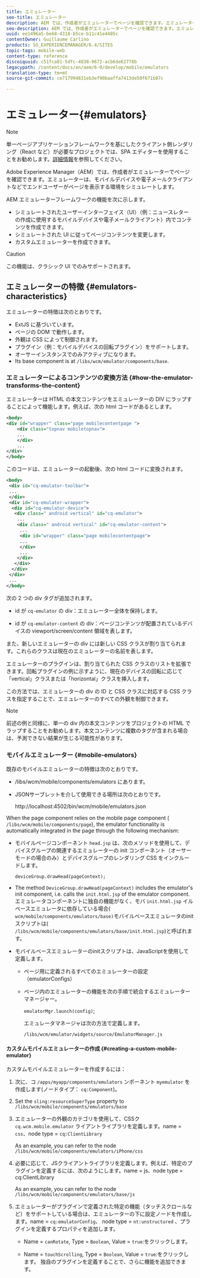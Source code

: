```yaml
---
title: エミュレーター
seo-title: エミュレーター
description: AEM では、作成者がエミュレーターでページを確認できます。エミュレーターは、エンドユーザーがページを表示する環境をシミュレートします
seo-description: AEM では、作成者がエミュレーターでページを確認できます。エミュレーターは、エンドユーザーがページを表示する環境をシミュレートします
uuid: ee1496a5-be68-4318-b5ce-b11c41e4485c
contentOwner: Guillaume Carlino
products: SG_EXPERIENCEMANAGER/6.4/SITES
topic-tags: mobile-web
content-type: reference
discoiquuid: c51fca81-5dfc-4838-9672-acb6de62778b
legacypath: /content/docs/en/aem/6-0/develop/mobile/emulators
translation-type: tm+mt
source-git-commit: ce717994831eb3ef90baaffa7413de50f671b07c

---
```



# エミュレーター{#emulators}

>[!NOTE]
>
>単一ページアプリケーションフレームワークを基にしたクライアント側レンダリング（React など）が必要なプロジェクトでは、SPA エディターを使用することをお勧めします。[詳細情報](/help/sites-developing/spa-overview.md)を参照してください。

Adobe Experience Manager（AEM）では、作成者がエミュレーターでページを確認できます。エミュレーターは、モバイルデバイスや電子メールクライアントなどでエンドユーザーがページを表示する環境をシミュレートします。

AEM エミュレーターフレームワークの機能を次に示します。

* シミュレートされたユーザーインターフェイス（UI）（例：ニュースレターの作成に使用するモバイルデバイスや電子メールクライアント）内でコンテンツを作成できます。
* シミュレートされた UI に従ってページコンテンツを変更します。
* カスタムエミュレーターを作成できます。

>[!CAUTION]
>
>この機能は、クラシック UI でのみサポートされます。

## エミュレーターの特徴 {#emulators-characteristics}

エミュレーターの特徴は次のとおりです。

* ExtJS に基づいています。
* ページの DOM で動作します。
* 外観は CSS によって制御されます。
* プラグイン（例：モバイルデバイスの回転プラグイン）をサポートします。
* オーサーインスタンスでのみアクティブになります。
* Its base component is at `/libs/wcm/emulator/components/base`.

### エミュレーターによるコンテンツの変換方法 {#how-the-emulator-transforms-the-content}

エミュレーターは HTML の本文コンテンツをエミュレーターの DIV にラップすることによって機能します。例えば、次の html コードがあるとします。

```xml
<body>
<div id="wrapper" class="page mobilecontentpage ">
    <div class="topnav mobiletopnav">
    ...
    </div>
    ...
</div>
</body>
```

このコードは、エミュレーターの起動後、次の html コードに変換されます。

```xml
<body>
 <div id="cq-emulator-toolbar">
 ...
 </div>
 <div id="cq-emulator-wrapper">
  <div id="cq-emulator-device">
   <div class=" android vertical" id="cq-emulator">
    ...
    <div class=" android vertical" id="cq-emulator-content">
     ...
     <div id="wrapper" class="page mobilecontentpage">
     ...
     </div>
     ...
    </div>
   </div>
  </div>
 </div>
 ...
</body>
```

次の 2 つの div タグが追加されます。

* id が `cq-emulator` の div：エミュレーター全体を保持します。

* id が `cq-emulator-content` の div：ページコンテンツが配置されているデバイスの viewport/screen/content 領域を表します。

また、新しいエミュレーターの div には新しい CSS クラスが割り当てられます。これらのクラスは現在のエミュレーターの名前を表します。

エミュレーターのプラグインは、割り当てられた CSS クラスのリストを拡張できます。回転プラグインの例に示すように、現在のデバイスの回転に応じて「vertical」クラスまたは「horizontal」クラスを挿入します。

この方法では、エミュレーターの div の ID と CSS クラスに対応する CSS クラスを指定することで、エミュレーターのすべての外観を制御できます。

>[!NOTE]
>
>前述の例と同様に、単一の div 内の本文コンテンツをプロジェクトの HTML でラップすることをお勧めします。本文コンテンツに複数のタグが含まれる場合は、予測できない結果が生じる可能性があります。

### モバイルエミュレーター {#mobile-emulators}

既存のモバイルエミュレーターの特徴は次のとおりです。

* /libs/wcm/mobile/components/emulators にあります。
* JSONサーブレットを介して使用できる場所は次のとおりです。

   http://localhost:4502/bin/wcm/mobile/emulators.json

When the page component relies on the mobile page component ( `/libs/wcm/mobile/components/page`), the emulator functionality is automatically integrated in the page through the following mechanism:

* モバイルページコンポーネント `head.jsp` は、次のメソッドを使用して、デバイスグループの関連するエミュレーターの init コンポーネント（オーサーモードの場合のみ）とデバイスグループのレンダリング CSS をインクルードします。


   `deviceGroup.drawHead(pageContext);`

* The method `DeviceGroup.drawHead(pageContext)` includes the emulator&#39;s init component, i.e. calls the `init.html.jsp` of the emulator component. エミュレータコンポーネントに独自の機能がなく、モバ `init.html.jsp` イルベースエミュレータに依存している場合( `wcm/mobile/components/emulators/base)`モバイルベースエミュレータのinitスクリプトは( `/libs/wcm/mobile/components/emulators/base/init.html.jsp`)と呼ばれます。

* モバイルベースエミュレーターのinitスクリプトは、JavaScriptを使用して定義します。

   * ページ用に定義されるすべてのエミュレーターの設定（emulatorConfigs）
   * ページ内のエミュレーターの機能を次の手順で統合するエミュレーターマネージャー。

      `emulatorMgr.launch(config)`;

      エミュレータマネージャは次の方法で定義します。

      `/libs/wcm/emulator/widgets/source/EmulatorManager.js`

#### カスタムモバイルエミュレーターの作成 {#creating-a-custom-mobile-emulator}

カスタムモバイルエミュレーターを作成するには：

1. 次に、コ `/apps/myapp/components/emulators` ンポーネント `myemulator` を作成します(ノードタイプ：
     `cq:Component`)。

1. Set the `sling:resourceSuperType` property to `/libs/wcm/mobile/components/emulators/base`

1. エミュレーターの外観のカテゴリを使用して、CSSク `cq.wcm.mobile.emulator` ライアントライブラリを定義します。name = `css`、node type = `cq:ClientLibrary`

   As an example, you can refer to the node `/libs/wcm/mobile/components/emulators/iPhone/css`

1. 必要に応じて、JSクライアントライブラリを定義します。例えば、特定のプラグインを定義するには、次のようにします。name = js、node type = cq:ClientLibrary

   As an example, you can refer to the node `/libs/wcm/mobile/components/emulators/base/js`

1. エミュレーターがプラグインで定義された特定の機能（タッチスクロールなど）をサポートしている場合は、エミュレーターの下に設定ノードを作成します。name = `cq:emulatorConfig`、 node type = `nt:unstructured` 、プラグインを定義するプロパティを追加します。

   * Name = `canRotate`, Type = `Boolean`, Value = `true`:をクリックします。

   * Name = `touchScrolling`, Type = `Boolean`, Value = `true`:をクリックします。
   独自のプラグインを定義することで、さらに機能を追加できます。

